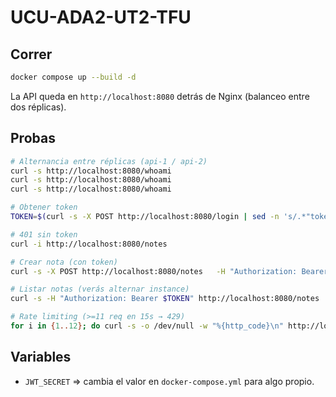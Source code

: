 # UCU-ADA2-UT2-TFU


## Correr
```bash
docker compose up --build -d
```

La API queda en `http://localhost:8080` detrás de Nginx (balanceo entre dos réplicas).

## Probas
```bash
# Alternancia entre réplicas (api-1 / api-2)
curl -s http://localhost:8080/whoami
curl -s http://localhost:8080/whoami
curl -s http://localhost:8080/whoami

# Obtener token
TOKEN=$(curl -s -X POST http://localhost:8080/login | sed -n 's/.*"token":"\([^"]*\)".*/\1/p')

# 401 sin token
curl -i http://localhost:8080/notes

# Crear nota (con token)
curl -s -X POST http://localhost:8080/notes   -H "Authorization: Bearer $TOKEN"   -H "Content-Type: application/json"   -d '{"title":"Hola <> mundo","body":"Contenido <script>"}'

# Listar notas (verás alternar instance)
curl -s -H "Authorization: Bearer $TOKEN" http://localhost:8080/notes

# Rate limiting (>=11 req en 15s → 429)
for i in {1..12}; do curl -s -o /dev/null -w "%{http_code}\n" http://localhost:8080/health; done
```

## Variables
- `JWT_SECRET` ⇒ cambia el valor en `docker-compose.yml` para algo propio.
